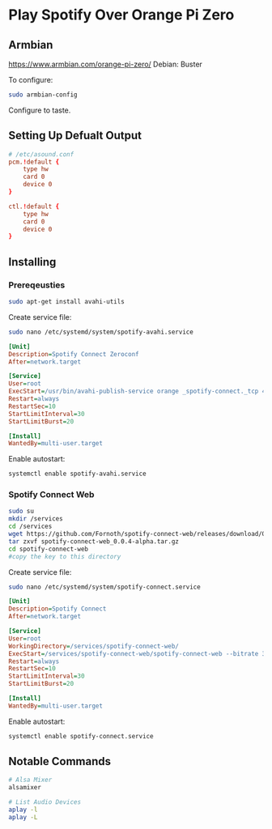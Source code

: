 # Play Spotify Over Orange Pi Zero

## Armbian

https://www.armbian.com/orange-pi-zero/
Debian: Buster

To configure:
```bash
sudo armbian-config
```

Configure to taste.

## Setting Up Defualt Output

```conf
# /etc/asound.conf 
pcm.!default {
    type hw
    card 0
    device 0
}

ctl.!default {
    type hw
    card 0
    device 0
}
```

## Installing 

### Prereqeusties

```bash
sudo apt-get install avahi-utils
```

Create service file:
```bash
sudo nano /etc/systemd/system/spotify-avahi.service
```

```ini
[Unit]
Description=Spotify Connect Zeroconf
After=network.target

[Service]
User=root
ExecStart=/usr/bin/avahi-publish-service orange _spotify-connect._tcp 4000 VERSION=1.0 CPath=/login/_zeroconf
Restart=always
RestartSec=10
StartLimitInterval=30
StartLimitBurst=20

[Install]
WantedBy=multi-user.target
```

Enable autostart:
```bash
systemctl enable spotify-avahi.service
```

### Spotify Connect Web

```bash
sudo su
mkdir /services
cd /services
wget https://github.com/Fornoth/spotify-connect-web/releases/download/0.0.4-alpha/spotify-connect-web_0.0.4-alpha.tar.gz
tar zxvf spotify-connect-web_0.0.4-alpha.tar.gz
cd spotify-connect-web
#copy the key to this directory
```

Create service file:
```bash
sudo nano /etc/systemd/system/spotify-connect.service
```

```ini
[Unit]
Description=Spotify Connect
After=network.target

[Service]
User=root
WorkingDirectory=/services/spotify-connect-web/
ExecStart=/services/spotify-connect-web/spotify-connect-web --bitrate 320 --name <streamer_name> --username <username> --password <password> -o hw:0,0
Restart=always
RestartSec=10
StartLimitInterval=30
StartLimitBurst=20

[Install]
WantedBy=multi-user.target
```

Enable autostart:
```bash
systemctl enable spotify-connect.service
```

## Notable Commands

```bash
# Alsa Mixer
alsamixer

# List Audio Devices
aplay -l
aplay -L
```